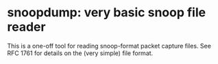 <!--
    This Source Code Form is subject to the terms of the Mozilla Public
    License, v. 2.0. If a copy of the MPL was not distributed with this
    file, You can obtain one at http://mozilla.org/MPL/2.0/.
-->

<!--
    Copyright (c) 2015, Joyent, Inc.
-->

# snoopdump: very basic snoop file reader

This is a one-off tool for reading snoop-format packet capture files.  See RFC
1761 for details on the (very simple) file format.
